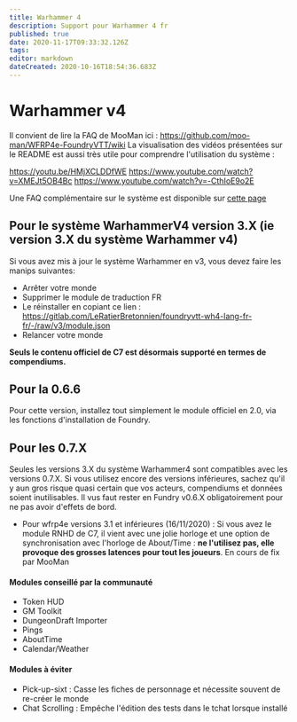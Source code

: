 ```yaml
---
title: Warhammer 4
description: Support pour Warhammer 4 fr
published: true
date: 2020-11-17T09:33:32.126Z
tags: 
editor: markdown
dateCreated: 2020-10-16T18:54:36.683Z
---
```


# Warhammer v4

Il convient de lire la FAQ de MooMan ici : https://github.com/moo-man/WFRP4e-FoundryVTT/wiki
La visualisation des vidéos présentées sur le README est aussi très utile pour comprendre l'utilisation du système : 

https://youtu.be/HMjXCLDDfWE
https://www.youtube.com/watch?v=XMEJt5OB4Bc
https://www.youtube.com/watch?v=-CthIoE9o2E

Une FAQ complémentaire sur le système est disponible sur [cette page](/fr/faq/faq-wfrp4e)

## Pour le système WarhammerV4 version 3.X (ie version 3.X du système Warhammer v4)

Si vous avez mis à jour le système Warhammer en v3, vous devez faire les manips suivantes: 

- Arrêter votre monde
- Supprimer le module de traduction FR
- Le réinstaller en copiant ce lien : https://gitlab.com/LeRatierBretonnien/foundryvtt-wh4-lang-fr-fr/-/raw/v3/module.json 
- Relancer votre monde

**Seuls le contenu officiel de C7 est désormais supporté en termes de compendiums.**

## Pour la 0.6.6

Pour cette version, installez tout simplement le module officiel en 2.0, via les fonctions d'installation de Foundry.

## Pour les 0.7.X

Seules les versions 3.X du système Warhammer4 sont compatibles avec les versions 0.7.X. Si vous utilisez encore des versions inférieures, sachez qu'il y aun gros risque quasi certain que vos acteurs, compendiums et données soient inutilisables. Il vus faut rester en Fundry v0.6.X obligatoirement pour ne pas avoir d'effets de bord.

* Pour wfrp4e versions 3.1 et inférieures (16/11/2020) : Si vous avez le module RNHD de C7, il vient avec une jolie horloge et une option de synchronisation avec l'horloge de About/Time : **ne l'utilisez pas, elle provoque des grosses latences pour tout les joueurs**. En cours de fix par MooMan

#### Modules conseillé par la communauté

- Token HUD
- GM Toolkit
- DungeonDraft Importer
- Pings
- AboutTime
- Calendar/Weather

#### Modules à éviter

 - Pick-up-sixt : Casse les fiches de personnage et nécessite souvent de re-créer le monde
 - Chat Scrolling : Empêche l'édition des tests dans le tchat lorsque installé
 